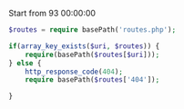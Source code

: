 Start from 93 00:00:00

```php
$routes = require basePath('routes.php');

if(array_key_exists($uri, $routes)) {
    require(basePath($routes[$uri]));
} else {
    http_response_code(404);
    require basePath($routes['404']);

}
```

